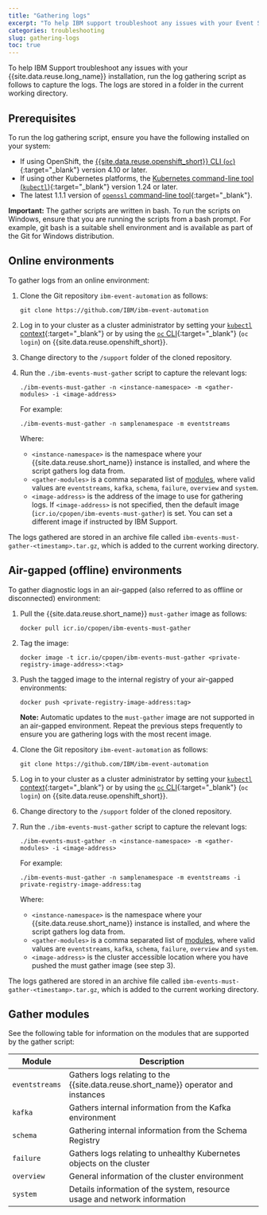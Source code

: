 ```yaml
---
title: "Gathering logs"
excerpt: "To help IBM support troubleshoot any issues with your Event Streams installation, run the log gathering script."
categories: troubleshooting
slug: gathering-logs
toc: true
---
```


To help IBM Support troubleshoot any issues with your {{site.data.reuse.long_name}} installation, run the log gathering script as follows to capture the logs. The logs are stored in a folder in the current working directory.

## Prerequisites

To run the log gathering script, ensure you have the following installed on your system:

- If using OpenShift, the [{{site.data.reuse.openshift_short}} CLI (`oc`)](https://docs.openshift.com/container-platform/4.12/cli_reference/openshift_cli/getting-started-cli.html){:target="_blank"} version 4.10 or later.
- If using other Kubernetes platforms, the [Kubernetes command-line tool (`kubectl`)](https://kubernetes.io/docs/tasks/tools/){:target="_blank"} version 1.24 or later.
- The latest 1.1.1 version of [`openssl` command-line tool](https://www.openssl.org/source/){:target="_blank"}.

**Important:** The gather scripts are written in bash. To run the scripts on Windows, ensure that you are running the scripts from a bash prompt. For example, git bash is a suitable shell environment and is available as part of the Git for Windows distribution.

## Online environments

To gather logs from an online environment:

1. Clone the Git repository `ibm-event-automation` as follows:

   `git clone https://github.com/IBM/ibm-event-automation`

2. Log in to your cluster as a cluster administrator by setting your [`kubectl` context](https://kubernetes.io/docs/tasks/access-application-cluster/configure-access-multiple-clusters/){:target="_blank"} or by using the [`oc` CLI](https://docs.openshift.com/container-platform/4.12/cli_reference/openshift_cli/getting-started-cli.html#cli-logging-in_cli-developer-commands){:target="_blank"} (`oc login`) on {{site.data.reuse.openshift_short}}.
3. Change directory to the `/support` folder of the cloned repository.
4. Run the `./ibm-events-must-gather` script to capture the relevant logs:

   ```shell
   ./ibm-events-must-gather -n <instance-namespace> -m <gather-modules> -i <image-address>
   ```

   For example:

   ```shell
   ./ibm-events-must-gather -n samplenamespace -m eventstreams
   ```

   Where:
   - `<instance-namespace>` is the namespace where your {{site.data.reuse.short_name}} instance is installed, and where the script gathers log data from.
   - `<gather-modules>` is a comma separated list of [modules](#gather-modules), where valid values are `eventstreams`, `kafka`, `schema`, `failure`, `overview` and `system`.
   - `<image-address>` is the address of the image to use for gathering logs. If `<image-address>` is not specified, then the default image (`icr.io/cpopen/ibm-events-must-gather`) is set. You can set a different image if instructed by IBM Support.

The logs gathered are stored in an archive file called `ibm-events-must-gather-<timestamp>.tar.gz`, which is added to the current working directory.

## Air-gapped (offline) environments

To gather diagnostic logs in an air-gapped (also referred to as offline or disconnected) environment:

1. Pull the {{site.data.reuse.short_name}} `must-gather` image as follows:

   `docker pull icr.io/cpopen/ibm-events-must-gather`

2. Tag the image:

   `docker image -t icr.io/cpopen/ibm-events-must-gather <private-registry-image-address>:<tag>`

3. Push the tagged image to the internal registry of your air-gapped environments:

   `docker push <private-registry-image-address:tag>`

   **Note:** Automatic updates to the `must-gather` image are not supported in an air-gapped environment. Repeat the previous steps frequently to ensure you are gathering logs with the most recent image.
4. Clone the Git repository `ibm-event-automation` as follows:

   `git clone https://github.com/IBM/ibm-event-automation`

5. Log in to your cluster as a cluster administrator by setting your [`kubectl` context](https://kubernetes.io/docs/tasks/access-application-cluster/configure-access-multiple-clusters/){:target="_blank"} or by using the [`oc` CLI](https://docs.openshift.com/container-platform/4.12/cli_reference/openshift_cli/getting-started-cli.html#cli-logging-in_cli-developer-commands){:target="_blank"} (`oc login`) on {{site.data.reuse.openshift_short}}.

6. Change directory to the `/support` folder of the cloned repository.

7. Run the `./ibm-events-must-gather` script to capture the relevant logs:

   ```shell
   ./ibm-events-must-gather -n <instance-namespace> -m <gather-modules> -i <image-address>
   ```

   For example:

   ```shell
   ./ibm-events-must-gather -n samplenamespace -m eventstreams -i private-registry-image-address:tag
   ```

   Where:
   - `<instance-namespace>` is the namespace where your {{site.data.reuse.short_name}} instance is installed, and where the script gathers log data from.
   - `<gather-modules>` is a comma separated list of [modules](#gather-modules), where valid values are `eventstreams`, `kafka`, `schema`, `failure`, `overview` and `system`.
   - `<image-address>` is the cluster accessible location where you have pushed the must gather image (see step 3).

The logs gathered are stored in an archive file called `ibm-events-must-gather-<timestamp>.tar.gz`, which is added to the current working directory.

## Gather modules

See the following table for information on the modules that are supported by the gather script:

| Module          | Description                                                                                                |  
| --------------- | ---------------------------------------------------------------------------------------------------------- |
|`eventstreams`   | Gathers logs relating to the {{site.data.reuse.short_name}} operator and instances                         |
|`kafka`          | Gathers internal information from the Kafka environment                                                    |
|`schema`         | Gathering internal information from the Schema Registry                                                    |
|`failure`        | Gathers logs relating to unhealthy Kubernetes objects on the cluster                                       |
|`overview`       | General information of the cluster environment                                                             |
|`system`         | Details information of the system, resource usage and network information                                  |

